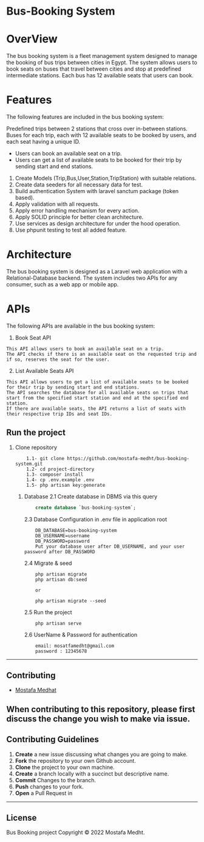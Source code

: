 # Bus-Booking System

# OverView
The bus booking system is a fleet management system designed to manage the booking of bus trips between cities in Egypt. 
The system allows users to book seats on buses that travel between cities and stop at predefined intermediate stations. 
Each bus has 12 available seats that users can book.

# Features
The following features are included in the bus booking system:

Predefined trips between 2 stations that cross over in-between stations.
Buses for each trip, each with 12 available seats to be booked by users, and each seat having a unique ID.
* Users can book an available seat on a trip.
* Users can get a list of available seats to be booked for their trip by sending start and end stations.

1. Create Models (Trip,Bus,User,Station,TripStation) with suitable relations.
2. Create data seeders for all necessary data for test.
3. Build authentication System with laravel sanctum package (token based).
4. Apply validation with all requests.
5. Apply error handling mechanism for every action.
6. Apply SOLID principle for better clean architecture.
7. Use services as design architecture for under the hood operation. 
8. Use phpunit testing to test all added feature.

# Architecture
The bus booking system is designed as a Laravel web application with a Relational-Database backend. 
The system includes two APIs for any consumer, such as a web app or mobile app.

# APIs
The following APIs are available in the bus booking system:

 1. Book Seat API
```
This API allows users to book an available seat on a trip. 
The API checks if there is an available seat on the requested trip and if so, reserves the seat for the user.
```

2. List Available Seats API
```
This API allows users to get a list of available seats to be booked for their trip by sending start and end stations. 
The API searches the database for all available seats on trips that start from the specified start station and end at the specified end station. 
If there are available seats, the API returns a list of seats with their respective trip IDs and seat IDs.
```
 
## Run the project

1. Clone repository

    ```
        1.1- git clone https://github.com/mostafa-medht/bus-booking-system.git
        1.2- cd project-directory
        1.3- composer install
        1.4- cp .env.example .env
        1.5- php artisan key:generate
    ```

   1. Database
      2.1 Create database in DBMS via this query

       ```sql - mysql
           create database `bus-booking-system`;
       ```

      2.3 Database Configuration in .env file in application root

       ```
           DB_DATABASE=bus-booking-system
           DB_USERNAME=username
           DB_PASSWORD=password
           Put your database user after DB_USERNAME, and your user password after DB_PASSWORD
       ```

      2.4 Migrate & seed

       ```
           php artisan migrate
           php artisan db:seed

           or

           php artisan migrate --seed
       ```

      2.5 Run the project

       ```
           php artisan serve
       ```

      2.6 UserName & Password for authentication

       ```
           email: mosatfamedht@gmail.com
           password : 12345678
       ```
---

## Contributing

-   [Mostafa Medhat](https://github.com/mostafa-medht)

## When contributing to this repository, please first discuss the change you wish to make via issue.

## Contributing Guidelines

1. **Create** a new issue discussing what changes you are going to make.
2. **Fork** the repository to your own Github account.
3. **Clone** the project to your own machine.
4. **Create** a branch locally with a succinct but descriptive name.
5. **Commit** Changes to the branch.
6. **Push** changes to your fork.
7. **Open** a Pull Request in

---

## License

Bus Booking project Copyright © 2022 Mostafa Medht.
